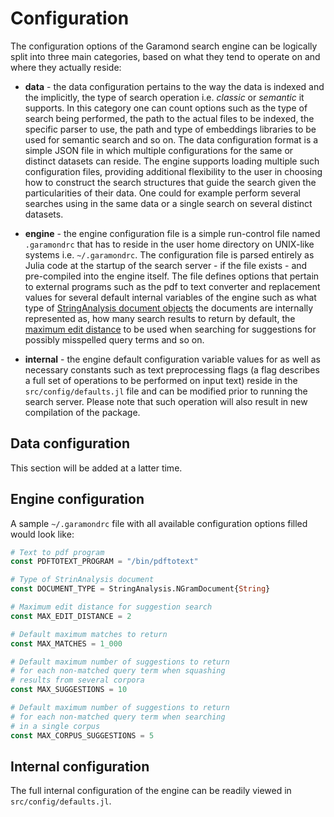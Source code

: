 # Configuration

The configuration options of the Garamond search engine can be logically split into three main categories, based on what they tend to operate on and where they actually reside:

- **data** - the data configuration pertains to the way the data is indexed and the implicitly, the type of search operation i.e. _classic_ or _semantic_ it supports. In this category one can count options such as the type of search being performed, the path to the actual files to be indexed, the specific parser to use, the path and type of embeddings libraries to be used for semantic search and so on. The data configuration format is a simple JSON file in which multiple configurations for the same or distinct datasets can reside. The engine supports loading multiple such configuration files, providing additional flexibility to the user in choosing how to construct the search structures that guide the search given the particularities of their data. One could for example perform several searches using in the same data or a single search on several distinct datasets.

- **engine** - the engine configuration file is a simple run-control file named `.garamondrc` that has to reside in the user home directory on UNIX-like systems i.e. `~/.garamondrc`. The configuration file is parsed entirely as Julia code at the startup of the search server - if the file exists - and pre-compiled into the engine itself. The file defines options that pertain to external programs such as the pdf to text converter and replacement values for several default internal variables of the engine such as what type of [StringAnalysis document objects](https://github.com/zgornel/StringAnalysis.jl) the documents are internally represented as, how many search results to return by default, the [maximum edit distance](https://en.wikipedia.org/wiki/Edit_distance) to be used when searching for suggestions for possibly misspelled query terms and so on.

- **internal** - the engine default configuration variable values for as well as necessary constants such as text preprocessing flags (a flag describes a full set of operations to be performed on input text) reside in the `src/config/defaults.jl` file and can be modified prior to running the search server. Please note that such operation will also result in new compilation of the package.


## Data configuration

This section will be added at a latter time.


## Engine configuration

A sample `~/.garamondrc` file with all available configuration options filled would look like:
```julia
# Text to pdf program
const PDFTOTEXT_PROGRAM = "/bin/pdftotext"

# Type of StrinAnalysis document
const DOCUMENT_TYPE = StringAnalysis.NGramDocument{String}

# Maximum edit distance for suggestion search
const MAX_EDIT_DISTANCE = 2

# Default maximum matches to return
const MAX_MATCHES = 1_000

# Default maximum number of suggestions to return
# for each non-matched query term when squashing
# results from several corpora
const MAX_SUGGESTIONS = 10

# Default maximum number of suggestions to return
# for each non-matched query term when searching
# in a single corpus
const MAX_CORPUS_SUGGESTIONS = 5
```


## Internal configuration

The full internal configuration of the engine can be readily viewed in `src/config/defaults.jl`.
